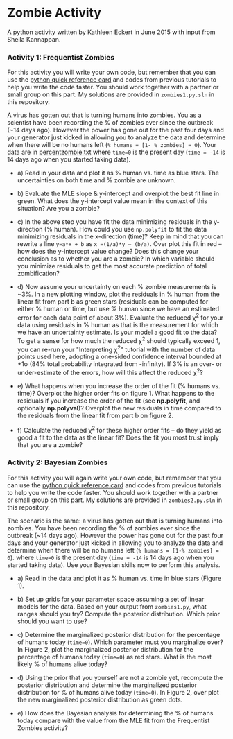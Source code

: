 # Zombie Activity
A python activity written by Kathleen Eckert in June 2015 with input from Sheila Kannappan.

### Activity 1: Frequentist Zombies

For this activity you will write your own code, but remember that you can use the [python quick reference card](http://user.physics.unc.edu/~sheila/PythonQuickReference.pdf) and codes from previous tutorials to help you write the code faster. You should work together with a partner or small group on this part. My solutions are provided in `zombies1.py.sln` in this repository.

A virus has gotten out that is turning humans into zombies. You as a scientist have been recording the % of zombies ever since the outbreak (~14 days ago). However the power has gone out for the past four days and your generator just kicked in allowing you to analyze the data and determine when there will be no humans left (`% humans = [1- % zombies] = 0`). Your data are in [percentzombie.txt](https://github.com/galastrostats/ModelFittingTutorial/blob/master/percentzombie.txt) where `time=0` is the present day (`time = -14` is 14 days ago when you started taking data).

* a) Read in your data and plot it as % human vs. time as blue stars. The uncertainties on both time and % zombie are unknown.

* b) Evaluate the MLE slope & y-intercept and overplot the best fit line in green. What does the y-intercept value mean in the context of this situation? Are you a zombie?

* c) In the above step you have fit the data minimizing residuals in the y-direction (% human). How could you use `np.polyfit` to fit the data minimizing residuals in the x-direction (time)? Keep in mind that you can rewrite a line `y=a*x + b` as `x =(1/a)*y – (b/a)`. Over plot this fit in red – how does the y-intercept value change? Does this change your conclusion as to whether you are a zombie? In which variable should you minimize residuals to get the most accurate prediction of total zombification?

* d) Now assume your uncertainty on each % zombie measurements is ~3%. In a new plotting window, plot the residuals in % human from the linear fit from part b as green stars (residuals can be computed for either % human or time, but use % human since we have an estimated error for each data point of about 3%). Evaluate the reduced χ<sup>2</sup> for your data using residuals in % human as that is the measurement for which we have an uncertainty estimate. Is your model a good fit to the data? To get a sense for how much the reduced χ<sup>2</sup> should typically exceed 1, you can re-run your "Interpreting χ<sup>2</sup>" tutorial with the number of data points used here, adopting a one-sided confidence interval bounded at +1&sigma; (84% total probability integrated from -infinity). If 3% is an over- or under-estimate of the errors, how will this affect the reduced χ<sup>2</sup>?

* e) What happens when you increase the order of the fit (% humans vs. time)? Overplot the higher order fits on figure 1. What happens to the residuals if you increase the order of the fit (see **np.polyfit**, and optionally **np.polyval**)? Overplot the new residuals in time compared to the residuals from the linear fit from part b on figure 2.

* f) Calculate the reduced χ<sup>2</sup> for these higher order fits – do they yield as good a fit to the data as the linear fit? Does the fit you most trust imply that you are a zombie?

### Activity 2: Bayesian Zombies

For this activity you will again write your own code, but remember that you can use the [python quick reference card](http://user.physics.unc.edu/~sheila/PythonQuickReference.pdf) and codes from previous tutorials to help you write the code faster. You should work together with a partner or small group on this part. My solutions are provided in `zombies2.py.sln` in this repository.

The scenario is the same: a virus has gotten out that is turning humans into zombies. You have been recording the % of zombies ever since the outbreak (~14 days ago). However the power has gone out for the past four days and your generator just kicked in allowing you to analyze the data and determine when there will be no humans left (`% humans = [1-% zombies] = 0`). where `time=0` is the present day (`time = -14` is 14 days ago when you started taking data). Use your Bayesian skills now to perform this analysis.

* a) Read in the data and plot it as % human vs. time in blue stars (Figure 1).

* b) Set up grids for your parameter space assuming a set of linear models for the data. Based on your output from `zombies1.py`, what ranges should you try? Compute the posterior distribution. Which prior should you want to use?

* c) Determine the marginalized posterior distribution for the percentage of humans today (`time=0`). Which parameter must you marginalize over? In Figure 2, plot the marginalized posterior distribution for the percentage of humans today (`time=0`) as red stars. What is the most likely % of humans alive today?

* d) Using the prior that you yourself are not a zombie yet, recompute the posterior distribution and determine the marginalized posterior distribution for % of humans alive today (`time=0`). In Figure 2, over plot the new marginalized posterior distribution as green dots.

* e) How does the Bayesian analysis for determining the % of humans today compare with the value from the MLE fit from the Frequentist Zombies activity?

